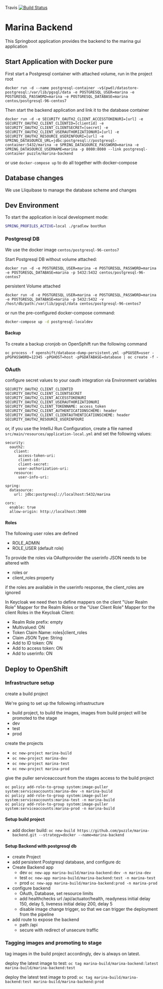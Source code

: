 Travis [![Build Status](https://travis-ci.org/puzzle/marina-backend.svg?branch=master)](https://travis-ci.org/puzzle/marina-backend)

# Marina Backend

This Springboot application provides the backend to the marina gui application

## Start Application with Docker pure

First start a Postgresql container with attached volume, run in the project root

```
docker run -d --name postgresql-container -v$(pwd)/datastore-postgresql:/var/lib/pgsql/data -e POSTGRESQL_USER=marina -e POSTGRESQL_PASSWORD=marina -e POSTGRESQL_DATABASE=marina centos/postgresql-96-centos7
```

Then start the backend application and link it to the database container

```
docker run -d -e SECURITY_OAUTH2_CLIENT_ACCESSTOKENURI=[url] -e SECURITY_OAUTH2_CLIENT_CLIENTID=[clientid] -e SECURITY_OAUTH2_CLIENT_CLIENTSECRET=[secret] -e SECURITY_OAUTH2_CLIENT_USERAUTHORIZATIONURI=[url] -e SECURITY_OAUTH2_RESOURCE_USERINFOURI=[url] -e SPRING_DATASOURCE_URL=jdbc:postgresql://postgresql-container:5432/marina -e SPRING_DATASOURCE_PASSWORD=marina -e SPRING_DATASOURCE_USERNAME=marina -p 8080:8080 --link postgresql-container puzzle/marina-backend
```

or use `docker-compose up` to do all together with docker-compose

## Database changes

We use Lliquibase to manage the database scheme and changes

## Dev Environment

To start the application in local development mode:

```bash
SPRING_PROFILES_ACTIVE=local ./gradlew bootRun
```

### Postgresql DB

We use the docker image `centos/postgresql-96-centos7`

Start Postgresql DB without volume attached:

```
docker run -d -e POSTGRESQL_USER=marina -e POSTGRESQL_PASSWORD=marina -e POSTGRESQL_DATABASE=marina -p 5432:5432 centos/postgresql-96-centos7
```

persistent Volume attached
```
docker run -d -e POSTGRESQL_USER=marina -e POSTGRESQL_PASSWORD=marina -e POSTGRESQL_DATABASE=marina -p 5432:5432 -v /host/db/path:/var/lib/pgsql/data centos/postgresql-96-centos7
```

or run the pre-configured docker-compose command:

```bash
docker-compose up -d postgresql-localdev
```

#### Backup

To create a backup cronjob on OpenSphift run the following command
```
oc process -f openshift/database-dump-persistent.yml -pPGUSER=user -pPGPASSWORD=12345 -pPGHOST=host -pPGDATABASE=database | oc create -f -
```


### OAuth

configure secret values to your oauth integration via Environment variables

```
SECURITY_OAUTH2_CLIENT_CLIENTID
SECURITY_OAUTH2_CLIENT_CLIENTSECRET
SECURITY_OAUTH2_CLIENT_ACCESSTOKENURI
SECURITY_OAUTH2_CLIENT_USERAUTHORIZATIONURI
SECURITY_OAUTH2_CLIENT_TOKENNAME: access_token
SECURITY_OAUTH2_CLIENT_AUTHENTICATIONSCHEME: header
SECURITY_OAUTH2_CLIENT_CLIENTAUTHENTICATIONSCHEME: header
SECURITY_OAUTH2_RESOURCE_USERINFOURI
```

or, if you use the IntelliJ Run Configuration, create a file named `src/main/resources/application-local.yml`
and set the following values:

```text
security:
  oauth2:
    client:
      access-token-uri: 
      client-id: 
      client-secret: 
      user-authorization-uri: 
    resource:
      user-info-uri: 

spring:
  datasource:
    url: jdbc:postgresql://localhost:5432/marina

cors:
  enable: true
  allow-origin: http://localhost:3000
```

#### Roles

The following user roles are defined
* ROLE_ADMIN
* ROLE_USER (default role)

To provide the roles via OAuthprovider the userinfo JSON needs to be altered with

* roles or
* client_roles property

if the roles are available in the userinfo response, the client_roles are ignored

In Keycloak we need then to define mappers on the client
"User Realm Role" Mapper for the Realm Roles or the "User Client Role" Mapper for the client Roles in the Keycloak Client:
 * Realm Role prefix: empty
 * Multivalued: ON
 * Token Claim Name: roles|client_roles
 * Claim JSON Type: String
 * Add to ID token: ON
 * Add to access token: ON
 * Add to userinfo: ON 

## Deploy to OpenShift

### Infrastructure setup

create a build project

We're going to set up the following infrastructure
* build project, to build the images, images from build project will be promoted to the stage
* dev
* test
* prod

create the projects

* `oc new-project marina-build`
* `oc new-project marina-dev`
* `oc new-project marina-test`
* `oc new-project marina-prod`

give the puller serviceaccount from the stages access to the build project

```
oc policy add-role-to-group system:image-puller system:serviceaccounts:marina-dev -n marina-build
oc policy add-role-to-group system:image-puller system:serviceaccounts:marina-test -n marina-build
oc policy add-role-to-group system:image-puller system:serviceaccounts:marina-prod -n marina-build
```

#### Setup build project

* add docker build: `oc new-build https://github.com/puzzle/marina-backend.git --strategy=docker --name=marina-backend`

#### Setup Backend with postgresql db

* create Project
* add persistent Postgresql database, and configure dc
* Create Backend app
  * dev `oc new-app marina-build/marina-backend:dev -n marina-dev`
  * test `oc new-app marina-build/marina-backend:test -n marina-test` 
  * prod `oc new-app marina-build/marina-backend:prod -n marina-prod` 
* configure backend
  * OAuth, Database, set resource limits
  * add healthchecks url /api/actuator/health, readyness initial delay 150, delay 5, liveness initial delay 200, delay 5
  * disable image change trigger, so that we can trigger the deployment from the pipeline
* add route to expose the backend
  * path /api
  * secure with redirect of unsecure traffic

### Tagging images and promoting to stage

tag images in the build project accordingly, dev is always on latest.

deploy the latest image to test:
`oc tag marina-build/marina-backend:latest marina-build/marina-backend:test`

deploy the latest test image to prod:
`oc tag marina-build/marina-backend:test marina-build/marina-backend:prod`

